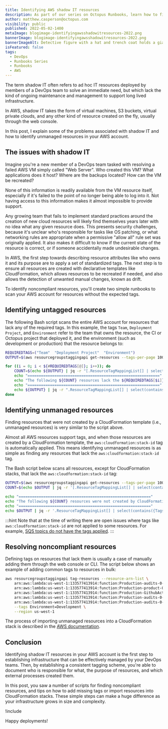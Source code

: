 ```yaml
---
title: Identifying AWS shadow IT resources
description: As part of our series on Octopus Runbooks, learn how to find unmanaged resources in AWS using runbooks.
author: matthew.casperson@octopus.com
visibility: public
published: 2022-05-02-1400
metaImage: blogimage-identifyingawsshadowitresources-2022.png
bannerImage: blogimage-identifyingawsshadowitresources-2022.png 
bannerImageAlt: Detective figure with a hat and trench coat holds a giant magnifying glass over a cloud revealing a server.
isFeatured: false
tags: 
  - DevOps
  - Runbooks Series
  - Runbooks
  - AWS
---
```


The term shadow IT often refers to ad hoc IT resources deployed by members of a DevOps team to solve an immediate need, but which lack the kind of ongoing maintenance and management to support long lived infrastructure.

In AWS, shadow IT takes the form of virtual machines, S3 buckets, virtual private clouds, and any other kind of resource created on the fly, usually through the web console. 

In this post, I explain some of the problems associated with shadow IT and how to identify unmanaged resources in your AWS account.

## The issues with shadow IT

Imagine you're a new member of a DevOps team tasked with resolving a failed AWS VM simply called "Web Server". Who created this VM? What applications does it host? Where are the backups located? How can the VM be recreated? 

None of this information is readily available from the VM resource itself, especially if it's failed to the point of no longer being able to log into it. Not having access to this information makes it almost impossible to provide support.

Any growing team that fails to implement standard practices around the creation of new cloud resources will likely find themselves years later with no idea what any given resource does. This presents security challenges, because it's unclear who's responsible for tasks like OS patching, or what networking rules are appropriate when a permissive "allow all" rule set was originally applied. It also makes it difficult to know if the current state of the resource is correct, or if someone accidentally made undesirable changes.

In AWS, the first step towards describing resource attributes like who owns it and its purpose are to apply a set of standardized tags. The next step is to ensure all resources are created with declarative templates like CloudFormation, which allows resources to be recreated if needed, and also allows the detection of unwanted manual changes, known as drift.

To identify noncompliant resources, you'll create two simple runbooks to scan your AWS account for resources without the expected tags.

## Identifying untagged resources

The following Bash script scans the entire AWS account for resources that lack any of the required tags. In this example, the tags `Team`, `Deployment Project`, and `Environment` refer to the team that owns the resource, the CI or Octopus project that deployed it, and the environment (such as development or production) that the resource belongs to:

```bash
REQUIREDTAGS=("Team"  "Deployment Project"  "Environment")
OUTPUT=$(aws resourcegroupstaggingapi get-resources --tags-per-page 100)

for ((i = 0; i < ${#REQUIREDTAGS[@]}; i++)); do
    COUNT=$(echo ${OUTPUT} | jq -r "[.ResourceTagMappingList[] | select(contains({Tags: [{Key: \"${REQUIREDTAGS[$i]}\"} ]}) | not)] | length")
    echo "==========================================================="
    echo "The following ${COUNT} resources lack the ${REQUIREDTAGS[$i]} tag."
    echo "==========================================================="
    echo ${OUTPUT} | jq -r ".ResourceTagMappingList[] | select(contains({Tags: [{Key: \"${REQUIREDTAGS[$i]}\"} ]}) | not) | .ResourceARN"
done
```

## Identifying unmanaged resources

Finding resources that were not created by a CloudFormation template (i.e., unmanaged resources) is very similar to the script above.

Almost all AWS resources support tags, and when those resources are created by a CloudFormation template, the `aws:cloudformation:stack-id` tag is automatically applied. This means identifying unmanaged resources is as simple as finding any resources that lack the `aws:cloudformation:stack-id` tag.

The Bash script below scans all resources, except for CloudFormation stacks, that lack the `aws:cloudformation:stack-id` tag:

```bash
OUTPUT=$(aws resourcegroupstaggingapi get-resources --tags-per-page 100)
COUNT=$(echo $OUTPUT | jq -r '[.ResourceTagMappingList[] | select(contains({Tags: [{Key: "aws:cloudformation:stack-id"} ]}) | not) | select(.ResourceARN | test("arn:aws:cloudformation:[a-z]+-[a-z]+-[0-9]+:[0-9]+:stack/.*") | not)] | length')

echo "==========================================================="
echo "The following ${COUNT} resources were not created by CloudFormation"
echo "==========================================================="
echo $OUTPUT | jq -r '.ResourceTagMappingList[] | select(contains({Tags: [{Key: "aws:cloudformation:stack-id"} ]}) | not) | select(.ResourceARN | test("arn:aws:cloudformation:[a-z]+-[a-z]+-[0-9]+:[0-9]+:stack/.*") | not) | .ResourceARN'
```

:::hint
Note that at the time of writing there are open issues where tags like `aws:cloudformation:stack-id` are not applied to some resources. For example, [SQS topics do not have the tags applied](https://github.com/aws-cloudformation/cloudformation-coverage-roadmap/issues/652).
:::

## Resolving noncompliant resources

Defining tags on resources that lack them is usually a case of manually adding them through the web console or CLI. The script below shows an example of adding common tags to resources in bulk:

```bash
aws resourcegroupstaggingapi tag-resources --resource-arn-list \
    arn:aws:lambda:us-west-1:133577413914:function:Production-audits-0-SQS \
    arn:aws:lambda:us-west-1:133577413914:function:Production-product-0-InitDB \
    arn:aws:lambda:us-west-1:133577413914:function:Production-GithubActionWorkflowBuilderGithubOAuthCodeProxy \
    arn:aws:lambda:us-west-1:133577413914:function:Production-audits-0-Web \
    arn:aws:lambda:us-west-1:133577413914:function:Production-audits-0-InitDB \
    --tags Environment=Development \
    --region us-west-1
```

The process of importing unmanaged resources into a CloudFormation stack is described in the [AWS documentation](https://docs.aws.amazon.com/AWSCloudFormation/latest/UserGuide/resource-import-existing-stack.html).

## Conclusion

Identifying shadow IT resources in your AWS account is the first step to establishing infrastructure that can be effectively managed by your DevOps teams. Then, by establishing a consistent tagging scheme, you're able to document who is responsible for what, the purpose of resources, and which external processes created them.

In this post, you saw a number of scripts for finding noncompliant resources, and tips on how to add missing tags or import resources into CloudFormation stacks. These simple steps can make a huge difference as your infrastructure grows in size and complexity.

!include <q2-2022-newsletter-cta>

Happy deployments!
